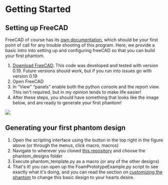 # Getting Started

## Setting up FreeCAD

FreeCAD of course has its [own documentation](https://wiki.freecad.org/Getting_started), which should be your first point of call for any trouble shooting of this program. Here, we provide a basic intro into setting up and configuring freeCAD so that you can build your first phantom. 

1. [Download FreeCAD](https://www.freecadweb.org/downloads.php). This code was developed and tested with version 0.19. Future versions should work, but if you run into issues go with version 0.19
2. Open FreeCAD 
3. In “View” “panels” enable both the python console and the report view. This isn't required, but in my opinion tends to make life easier!
4. After these steps, you should have something that looks like the image below, and are ready to generate your first phantom!

![](_resources/FreeCADsetup.jpg)



## Generating your first phantom design

1. Open the scripting interface using the button in the top right in the figure above (or through the menus, click macro, macros)
2. Navigate to wherever you cloned [this repository](https://github.com/ACRF-Image-X-Institute/MRI_DistortionPhantom) and choose the phantom_designs folder
3. Execute phantom_template.py as a macro (or any of the other designs)
4. That's it! you can open up the  FoamPrototypeExample.py script to see exactly what it's doing, and you can read the section on [customizing the phantom](https://acrf-image-x-institute.github.io/MRI_DistortionPhantom/phantom_customisation.html#) to change this basic design to your hearts desire.

